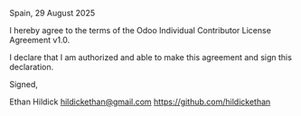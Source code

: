 Spain, 29 August 2025

I hereby agree to the terms of the Odoo Individual Contributor License
Agreement v1.0.

I declare that I am authorized and able to make this agreement and sign this
declaration.

Signed,

Ethan Hildick hildickethan@gmail.com https://github.com/hildickethan
